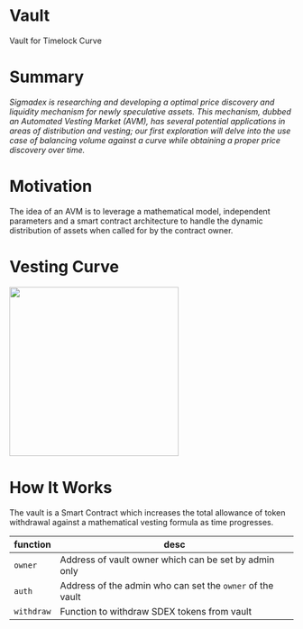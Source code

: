 # Vault
Vault for Timelock Curve

# Summary
<em>Sigmadex is researching and developing a optimal price discovery and liquidity mechanism for newly speculative assets. This mechanism, dubbed an Automated Vesting Market (AVM), has several potential applications in areas of distribution and vesting; our first exploration will delve into the use case of balancing volume against a curve while obtaining a proper price discovery over time.</em>

# Motivation
The idea of an AVM is to leverage a mathematical model, independent parameters and a smart contract architecture to handle the dynamic distribution of assets when called for by the contract owner.

# Vesting Curve
<img src="https://render.githubusercontent.com/render/math?math=A\left(\left(1-y_{0}\right)\cdot\left(1-i^{\left(-x\right)}\right)\cdot\left(\frac{1}{1-i^{-t}}\right)+y_{0}\right)" style="width:300px;">

# How It Works
The vault is a Smart Contract which increases the total allowance of token withdrawal against a mathematical vesting formula as time progresses.


|function|desc|
|----------|----|
|`owner`   |Address of vault owner which can be set by admin only|
|`auth`    |Address of the admin who can set the `owner` of the vault|
|`withdraw`|Function to withdraw SDEX tokens from vault|
